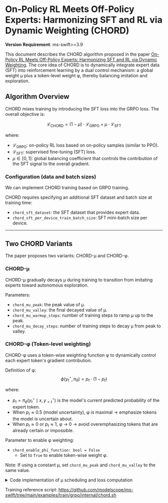 # On-Policy RL Meets Off-Policy Experts: Harmonizing SFT and RL via Dynamic Weighting (CHORD)

**Version Requirement**: ms-swift>=3.9

This document describes the CHORD algorithm proposed in the paper [On-Policy RL Meets Off-Policy Experts: Harmonizing SFT and RL via Dynamic Weighting](https://arxiv.org/abs/2508.11408). The core idea of CHORD is to dynamically integrate expert data (SFT) into reinforcement learning by a dual control mechanism: a global weight μ plus a token-level weight φ, thereby balancing imitation and exploration.

## Algorithm Overview
CHORD mixes training by introducing the SFT loss into the GRPO loss. The overall objective is:

$$
    \mathcal{L}_{\text{CHORD}} = (1 - \mu) \cdot \mathcal{L}_{\text{GRPO}} + \mu \cdot \mathcal{L}_{\text{SFT}}
$$

where:
- $\mathcal{L}_{\text{GRPO}}$: on-policy RL loss based on on-policy samples (similar to PPO).
- $\mathcal{L}_{\text{SFT}}$: supervised fine-tuning (SFT) loss.
- $\mu \in [0, 1]$: global balancing coefficient that controls the contribution of the SFT signal to the overall gradient.

### Configuration (data and batch sizes)
We can implement CHORD training based on GRPO training.

CHORD requires specifying an additional SFT dataset and batch size at training time:
- `chord_sft_dataset`: the SFT dataset that provides expert data.
- `chord_sft_per_device_train_batch_size`: SFT mini-batch size per device.

---

## Two CHORD Variants

The paper proposes two variants: CHORD-μ and CHORD-φ.

### CHORD-μ
CHORD-μ gradually decays μ during training to transition from imitating experts toward autonomous exploration.

Parameters:
- `chord_mu_peak`: the peak value of μ.
- `chord_mu_valley`: the final decayed value of μ.
- `chord_mu_warmup_steps`: number of training steps to ramp μ up to the peak.
- `chord_mu_decay_steps`: number of training steps to decay μ from peak to valley.

### CHORD-φ (Token-level weighting)
CHORD-φ uses a token-wise weighting function φ to dynamically control each expert token's gradient contribution.

Definition of φ:
$$
    \phi(y_t^\star, \pi_\theta) = p_t \cdot (1 - p_t)
$$

where:
- $p_t = \pi_\theta(y_t^\star \mid x, y_{<t}^\star)$ is the model's current predicted probability of the expert token.
- When $p_t \approx 0.5$ (model uncertainty), φ is maximal → emphasize tokens the model is uncertain about.
- When $p_t \approx 0$ or $p_t \approx 1$, φ → 0 → avoid overemphasizing tokens that are already certain or impossible.

Parameter to enable φ weighting:
- `chord_enable_phi_function: bool = False`
  - Set to `True` to enable token-wise weight φ.

Note: If using a constant μ, set `chord_mu_peak` and `chord_mu_valley` to the same value.

<details>
<summary>Code implementation of μ scheduling and loss computation</summary>
See the `GRPOTrainer` method `_compute_chord_loss`.
</details>

Training reference script: https://github.com/modelscope/ms-swift/tree/main/examples/train/grpo/internal/chord.sh
